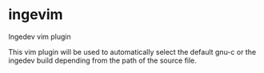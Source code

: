 # ingevim
Ingedev vim plugin

This vim plugin will be used to automatically select the default gnu-c or the ingedev build depending from the path of the source file.

